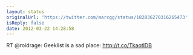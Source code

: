 ```yaml
---
layout: status
originalUrl: 'https://twitter.com/marcgg/status/182836270316265473'
isReply: false
date: 2012-03-22 14:28:58
---
```


RT @roidrage: Geeklist is a sad place: http://t.co/TkaotlDB
